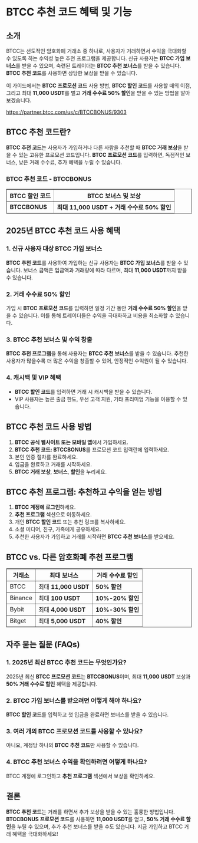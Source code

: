 <h1>BTCC 추천 코드 혜택 및 기능</h1>
<h2>소개</h2>
<p>BTCC는 선도적인 암호화폐 거래소 중 하나로, 사용자가 거래하면서 수익을 극대화할 수 있도록 하는 수익성 높은 추천 프로그램을 제공합니다. 신규 사용자는 <strong>BTCC 가입 보너스</strong>를 받을 수 있으며, 숙련된 트레이더는 <strong>BTCC 추천 보너스</strong>를 받을 수 있습니다. <strong>BTCC 추천 코드</strong>를 사용하면 상당한 보상을 받을 수 있습니다.</p>
<p>이 가이드에서는 <strong>BTCC 프로모션 코드</strong> 사용 방법, <strong>BTCC 할인 코드</strong>를 사용할 때의 이점, 그리고 최대 <strong>11,000 USDT</strong>를 벌고 <strong>거래 수수료 50% 할인</strong>을 받을 수 있는 방법을 알아보겠습니다.</p>
<a href="https://partner.btcc.com/us/c/BTCCBONUS/9303" target="_blank">https://partner.btcc.com/us/c/BTCCBONUS/9303</a>

<h2>BTCC 추천 코드란?</h2>
<p><strong>BTCC 추천 코드</strong>는 사용자가 가입하거나 다른 사람을 추천할 때 <strong>BTCC 거래 보상</strong>을 받을 수 있는 고유한 프로모션 코드입니다. <strong>BTCC 프로모션 코드</strong>를 입력하면, 독점적인 보너스, 낮은 거래 수수료, 추가 혜택을 누릴 수 있습니다.</p>

<h3>BTCC 추천 코드 - BTCCBONUS</h3>
<table border="1">
    <tr>
        <th>BTCC 할인 코드</th>
        <th>BTCC 보너스 및 보상</th>
    </tr>
    <tr>
        <td><strong>BTCCBONUS</strong></td>
        <td><strong>최대 11,000 USDT + 거래 수수료 50% 할인</strong></td>
    </tr>
</table>

<h2>2025년 BTCC 추천 코드 사용 혜택</h2>

<h3>1. 신규 사용자 대상 BTCC 가입 보너스</h3>
<p><strong>BTCC 추천 코드</strong>를 사용하여 가입하는 신규 사용자는 <strong>BTCC 가입 보너스</strong>를 받을 수 있습니다. 보너스 금액은 입금액과 거래량에 따라 다르며, 최대 <strong>11,000 USDT</strong>까지 받을 수 있습니다.</p>

<h3>2. 거래 수수료 50% 할인</h3>
<p>가입 시 <strong>BTCC 프로모션 코드</strong>를 입력하면 일정 기간 동안 <strong>거래 수수료 50% 할인</strong>을 받을 수 있습니다. 이를 통해 트레이더들은 수익을 극대화하고 비용을 최소화할 수 있습니다.</p>

<h3>3. BTCC 추천 보너스 및 수익 창출</h3>
<p><strong>BTCC 추천 프로그램</strong>을 통해 사용자는 <strong>BTCC 추천 보너스</strong>를 받을 수 있습니다. 추천한 사용자가 많을수록 더 많은 수익을 창출할 수 있어, 안정적인 수익원이 될 수 있습니다.</p>

<h3>4. 캐시백 및 VIP 혜택</h3>
<ul>
    <li><strong>BTCC 할인 코드</strong>를 입력하면 거래 시 캐시백을 받을 수 있습니다.</li>
    <li>VIP 사용자는 높은 출금 한도, 우선 고객 지원, 기타 프리미엄 기능을 이용할 수 있습니다.</li>
</ul>

<h2>BTCC 추천 코드 사용 방법</h2>
<ol>
    <li><strong>BTCC 공식 웹사이트 또는 모바일 앱</strong>에서 가입하세요.</li>
    <li><strong>BTCC 추천 코드: BTCCBONUS</strong>를 프로모션 코드 입력란에 입력하세요.</li>
    <li>본인 인증 절차를 완료하세요.</li>
    <li>입금을 완료하고 거래를 시작하세요.</li>
    <li><strong>BTCC 거래 보상</strong>, <strong>보너스</strong>, <strong>할인</strong>을 누리세요.</li>
</ol>

<h2>BTCC 추천 프로그램: 추천하고 수익을 얻는 방법</h2>
<ol>
    <li><strong>BTCC 계정에 로그인</strong>하세요.</li>
    <li><strong>추천 프로그램</strong> 섹션으로 이동하세요.</li>
    <li>개인 <strong>BTCC 할인 코드</strong> 또는 추천 링크를 복사하세요.</li>
    <li>소셜 미디어, 친구, 가족에게 공유하세요.</li>
    <li>추천한 사용자가 가입하고 거래를 시작하면 <strong>BTCC 추천 보너스</strong>를 받으세요.</li>
</ol>

<h2>BTCC vs. 다른 암호화폐 추천 프로그램</h2>
<table border="1">
    <tr>
        <th>거래소</th>
        <th>최대 보너스</th>
        <th>거래 수수료 할인</th>
    </tr>
    <tr>
        <td>BTCC</td>
        <td>최대 <strong>11,000 USDT</strong></td>
        <td><strong>50% 할인</strong></td>
    </tr>
    <tr>
        <td>Binance</td>
        <td>최대 <strong>100 USDT</strong></td>
        <td><strong>10%-20% 할인</strong></td>
    </tr>
    <tr>
        <td>Bybit</td>
        <td>최대 <strong>4,000 USDT</strong></td>
        <td><strong>10%-30% 할인</strong></td>
    </tr>
    <tr>
        <td>Bitget</td>
        <td>최대 <strong>5,000 USDT</strong></td>
        <td><strong>40% 할인</strong></td>
    </tr>
</table>

<h2>자주 묻는 질문 (FAQs)</h2>

<h3>1. 2025년 최신 BTCC 추천 코드는 무엇인가요?</h3>
<p>2025년 최신 <strong>BTCC 프로모션 코드</strong>는 <strong>BTCCBONUS</strong>이며, 최대 <strong>11,000 USDT</strong> 보상과 <strong>50% 거래 수수료 할인</strong> 혜택을 제공합니다.</p>

<h3>2. BTCC 가입 보너스를 받으려면 어떻게 해야 하나요?</h3>
<p><strong>BTCC 할인 코드</strong>를 입력하고 첫 입금을 완료하면 보너스를 받을 수 있습니다.</p>

<h3>3. 여러 개의 BTCC 프로모션 코드를 사용할 수 있나요?</h3>
<p>아니요, 계정당 하나의 <strong>BTCC 추천 코드</strong>만 사용할 수 있습니다.</p>

<h3>4. BTCC 추천 보너스 수익을 확인하려면 어떻게 하나요?</h3>
<p>BTCC 계정에 로그인하고 <strong>추천 프로그램</strong> 섹션에서 보상을 확인하세요.</p>

<h2>결론</h2>
<p><strong>BTCC 추천 코드</strong>는 거래를 하면서 추가 보상을 받을 수 있는 훌륭한 방법입니다. <strong>BTCCBONUS 프로모션 코드</strong>를 사용하면 <strong>11,000 USDT</strong>를 얻고, <strong>50% 거래 수수료 할인</strong>을 누릴 수 있으며, 추가 추천 보너스를 받을 수도 있습니다. 지금 가입하고 BTCC 거래 혜택을 극대화하세요!</p>
